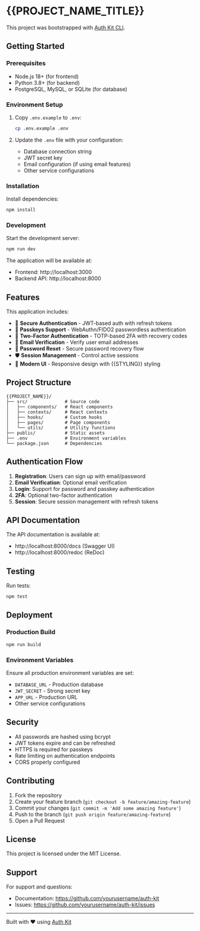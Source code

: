 # {{PROJECT_NAME_TITLE}}

This project was bootstrapped with [Auth Kit CLI](https://github.com/yourusername/auth-kit).

## Getting Started

### Prerequisites

- Node.js 18+ (for frontend)
- Python 3.8+ (for backend)
- PostgreSQL, MySQL, or SQLite (for database)

### Environment Setup

1. Copy `.env.example` to `.env`:
   ```bash
   cp .env.example .env
   ```

2. Update the `.env` file with your configuration:
   - Database connection string
   - JWT secret key
   - Email configuration (if using email features)
   - Other service configurations

### Installation

Install dependencies:

```bash
npm install
```

### Development

Start the development server:

```bash
npm run dev
```

The application will be available at:
- Frontend: http://localhost:3000
- Backend API: http://localhost:8000

## Features

This application includes:

- 🔐 **Secure Authentication** - JWT-based auth with refresh tokens
- 🔑 **Passkeys Support** - WebAuthn/FIDO2 passwordless authentication
- 📱 **Two-Factor Authentication** - TOTP-based 2FA with recovery codes
- 📧 **Email Verification** - Verify user email addresses
- 🔄 **Password Reset** - Secure password recovery flow
- 🛡️ **Session Management** - Control active sessions
- 🎨 **Modern UI** - Responsive design with {{STYLING}} styling

## Project Structure

```
{{PROJECT_NAME}}/
├── src/              # Source code
│   ├── components/   # React components
│   ├── contexts/     # React contexts
│   ├── hooks/        # Custom hooks
│   ├── pages/        # Page components
│   └── utils/        # Utility functions
├── public/           # Static assets
├── .env              # Environment variables
└── package.json      # Dependencies
```

## Authentication Flow

1. **Registration**: Users can sign up with email/password
2. **Email Verification**: Optional email verification
3. **Login**: Support for password and passkey authentication
4. **2FA**: Optional two-factor authentication
5. **Session**: Secure session management with refresh tokens

## API Documentation

The API documentation is available at:
- http://localhost:8000/docs (Swagger UI)
- http://localhost:8000/redoc (ReDoc)

## Testing

Run tests:

```bash
npm test
```

## Deployment

### Production Build

```bash
npm run build
```

### Environment Variables

Ensure all production environment variables are set:
- `DATABASE_URL` - Production database
- `JWT_SECRET` - Strong secret key
- `APP_URL` - Production URL
- Other service configurations

## Security

- All passwords are hashed using bcrypt
- JWT tokens expire and can be refreshed
- HTTPS is required for passkeys
- Rate limiting on authentication endpoints
- CORS properly configured

## Contributing

1. Fork the repository
2. Create your feature branch (`git checkout -b feature/amazing-feature`)
3. Commit your changes (`git commit -m 'Add some amazing feature'`)
4. Push to the branch (`git push origin feature/amazing-feature`)
5. Open a Pull Request

## License

This project is licensed under the MIT License.

## Support

For support and questions:
- Documentation: https://github.com/yourusername/auth-kit
- Issues: https://github.com/yourusername/auth-kit/issues

---

Built with ❤️ using [Auth Kit](https://github.com/yourusername/auth-kit)